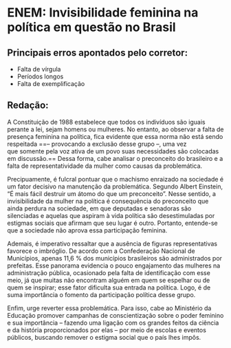# ENEM: Invisibilidade feminina na política em questão no Brasil

## Principais erros apontados pelo corretor:

- Falta de vírgula
- Períodos longos
- Falta de exemplificação

## Redação:

A Constituição de 1988 estabelece que todos os indivíduos são iguais perante a lei, sejam homens ou mulheres. No entanto, ao observar a falta de presença feminina na política, fica evidente que essa norma não está sendo respeitada ==– provocando a exclusão desse grupo –, uma vez que somente pela voz ativa de um povo suas necessidades são colocadas em discussão.== Dessa forma, cabe analisar o preconceito do brasileiro e a falta de representatividade da mulher como causas da problemática.  

Precipuamente, é fulcral pontuar que o machismo enraizado na sociedade é um fator decisivo na manutenção da problemática. Segundo Albert Einstein, “É mais fácil destruir um átomo do que um preconceito”. Nesse sentido, a invisibilidade da mulher na política é consequência do preconceito que ainda perdura na sociedade, em que deputadas e senadoras são silenciadas e aquelas que aspiram à vida política são desestimuladas por estigmas sociais que afirmam que seu lugar é outro. Portanto, entende-se que a sociedade não aprova essa participação feminina.  

Ademais, é imperativo ressaltar que a ausência de figuras representativas favorece o imbróglio. De acordo com a Confederação Nacional de Municípios, apenas 11,6 % dos municípios brasileiros são administrados por prefeitas. Esse panorama evidencia o pouco engajamento das mulheres na administração pública, ocasionado pela falta de identificação com esse meio, já que muitas não encontram alguém em quem se espelhar ou de quem se inspirar; esse fator dificulta sua entrada na política. Logo, é de suma importância o fomento da participação política desse grupo.  

Enfim, urge reverter essa problemática. Para isso, cabe ao Ministério da Educação promover campanhas de conscientização sobre o poder feminino e sua importância – fazendo uma ligação com os grandes feitos da ciência e da história proporcionados por elas – por meio de escolas e eventos públicos, buscando remover o estigma social que o país lhes impôs.